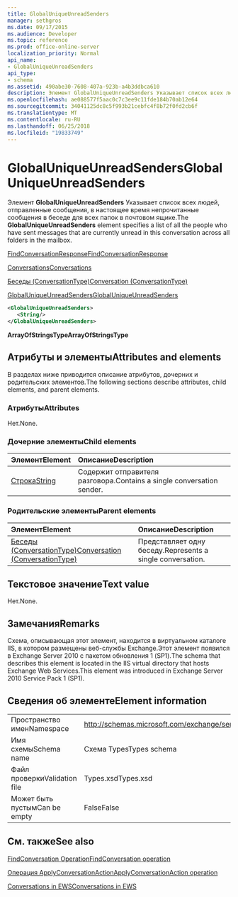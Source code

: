 ```yaml
---
title: GlobalUniqueUnreadSenders
manager: sethgros
ms.date: 09/17/2015
ms.audience: Developer
ms.topic: reference
ms.prod: office-online-server
localization_priority: Normal
api_name:
- GlobalUniqueUnreadSenders
api_type:
- schema
ms.assetid: 490abe30-7608-407a-923b-a4b3ddbca610
description: Элемент GlobalUniqueUnreadSenders Указывает список всех людей, отправленные сообщения, в настоящее время непрочитанные сообщения в беседе для всех папок в почтовом ящике.
ms.openlocfilehash: ae088577f5aac0c7c3ee9c11fde184b70ab12e64
ms.sourcegitcommit: 34041125dc8c5f993b21cebfc4f8b72f0fd2cb6f
ms.translationtype: MT
ms.contentlocale: ru-RU
ms.lasthandoff: 06/25/2018
ms.locfileid: "19833749"
---
```

# <a name="globaluniqueunreadsenders"></a><span data-ttu-id="7ebbd-103">GlobalUniqueUnreadSenders</span><span class="sxs-lookup"><span data-stu-id="7ebbd-103">GlobalUniqueUnreadSenders</span></span>

<span data-ttu-id="7ebbd-104">Элемент **GlobalUniqueUnreadSenders** Указывает список всех людей, отправленные сообщения, в настоящее время непрочитанные сообщения в беседе для всех папок в почтовом ящике.</span><span class="sxs-lookup"><span data-stu-id="7ebbd-104">The **GlobalUniqueUnreadSenders** element specifies a list of all the people who have sent messages that are currently unread in this conversation across all folders in the mailbox.</span></span> 
  
[<span data-ttu-id="7ebbd-105">FindConversationResponse</span><span class="sxs-lookup"><span data-stu-id="7ebbd-105">FindConversationResponse</span></span>](findconversationresponse.md)
  
[<span data-ttu-id="7ebbd-106">Conversations</span><span class="sxs-lookup"><span data-stu-id="7ebbd-106">Conversations</span></span>](conversations-ex15websvcsotherref.md)
  
[<span data-ttu-id="7ebbd-107">Беседы (ConversationType)</span><span class="sxs-lookup"><span data-stu-id="7ebbd-107">Conversation (ConversationType)</span></span>](conversation-conversationtype.md)
  
[<span data-ttu-id="7ebbd-108">GlobalUniqueUnreadSenders</span><span class="sxs-lookup"><span data-stu-id="7ebbd-108">GlobalUniqueUnreadSenders</span></span>](globaluniqueunreadsenders.md)
  
```XML
<GlobalUniqueUnreadSenders>
   <String/>
</GlobalUniqueUnreadSenders>
```

 <span data-ttu-id="7ebbd-109">**ArrayOfStringsType**</span><span class="sxs-lookup"><span data-stu-id="7ebbd-109">**ArrayOfStringsType**</span></span>
## <a name="attributes-and-elements"></a><span data-ttu-id="7ebbd-110">Атрибуты и элементы</span><span class="sxs-lookup"><span data-stu-id="7ebbd-110">Attributes and elements</span></span>

<span data-ttu-id="7ebbd-111">В разделах ниже приводится описание атрибутов, дочерних и родительских элементов.</span><span class="sxs-lookup"><span data-stu-id="7ebbd-111">The following sections describe attributes, child elements, and parent elements.</span></span>
  
### <a name="attributes"></a><span data-ttu-id="7ebbd-112">Атрибуты</span><span class="sxs-lookup"><span data-stu-id="7ebbd-112">Attributes</span></span>

<span data-ttu-id="7ebbd-113">Нет.</span><span class="sxs-lookup"><span data-stu-id="7ebbd-113">None.</span></span>
  
### <a name="child-elements"></a><span data-ttu-id="7ebbd-114">Дочерние элементы</span><span class="sxs-lookup"><span data-stu-id="7ebbd-114">Child elements</span></span>

|<span data-ttu-id="7ebbd-115">**Элемент**</span><span class="sxs-lookup"><span data-stu-id="7ebbd-115">**Element**</span></span>|<span data-ttu-id="7ebbd-116">**Описание**</span><span class="sxs-lookup"><span data-stu-id="7ebbd-116">**Description**</span></span>|
|:-----|:-----|
|[<span data-ttu-id="7ebbd-117">Строка</span><span class="sxs-lookup"><span data-stu-id="7ebbd-117">String</span></span>](string.md) <br/> |<span data-ttu-id="7ebbd-118">Содержит отправителя разговора.</span><span class="sxs-lookup"><span data-stu-id="7ebbd-118">Contains a single conversation sender.</span></span>  <br/> |
   
### <a name="parent-elements"></a><span data-ttu-id="7ebbd-119">Родительские элементы</span><span class="sxs-lookup"><span data-stu-id="7ebbd-119">Parent elements</span></span>

|<span data-ttu-id="7ebbd-120">**Элемент**</span><span class="sxs-lookup"><span data-stu-id="7ebbd-120">**Element**</span></span>|<span data-ttu-id="7ebbd-121">**Описание**</span><span class="sxs-lookup"><span data-stu-id="7ebbd-121">**Description**</span></span>|
|:-----|:-----|
|[<span data-ttu-id="7ebbd-122">Беседы (ConversationType)</span><span class="sxs-lookup"><span data-stu-id="7ebbd-122">Conversation (ConversationType)</span></span>](conversation-conversationtype.md) <br/> |<span data-ttu-id="7ebbd-123">Представляет одну беседу.</span><span class="sxs-lookup"><span data-stu-id="7ebbd-123">Represents a single conversation.</span></span>  <br/> |
   
## <a name="text-value"></a><span data-ttu-id="7ebbd-124">Текстовое значение</span><span class="sxs-lookup"><span data-stu-id="7ebbd-124">Text value</span></span>

<span data-ttu-id="7ebbd-125">Нет.</span><span class="sxs-lookup"><span data-stu-id="7ebbd-125">None.</span></span>
  
## <a name="remarks"></a><span data-ttu-id="7ebbd-126">Замечания</span><span class="sxs-lookup"><span data-stu-id="7ebbd-126">Remarks</span></span>

<span data-ttu-id="7ebbd-127">Схема, описывающая этот элемент, находится в виртуальном каталоге IIS, в котором размещены веб-службы Exchange.Этот элемент появился в Exchange Server 2010 с пакетом обновления 1 (SP1).</span><span class="sxs-lookup"><span data-stu-id="7ebbd-127">The schema that describes this element is located in the IIS virtual directory that hosts Exchange Web Services.This element was introduced in Exchange Server 2010 Service Pack 1 (SP1).</span></span>
  
## <a name="element-information"></a><span data-ttu-id="7ebbd-128">Сведения об элементе</span><span class="sxs-lookup"><span data-stu-id="7ebbd-128">Element information</span></span>

|||
|:-----|:-----|
|<span data-ttu-id="7ebbd-129">Пространство имен</span><span class="sxs-lookup"><span data-stu-id="7ebbd-129">Namespace</span></span>  <br/> |http://schemas.microsoft.com/exchange/services/2006/types  <br/> |
|<span data-ttu-id="7ebbd-130">Имя схемы</span><span class="sxs-lookup"><span data-stu-id="7ebbd-130">Schema name</span></span>  <br/> |<span data-ttu-id="7ebbd-131">Схема Types</span><span class="sxs-lookup"><span data-stu-id="7ebbd-131">Types schema</span></span>  <br/> |
|<span data-ttu-id="7ebbd-132">Файл проверки</span><span class="sxs-lookup"><span data-stu-id="7ebbd-132">Validation file</span></span>  <br/> |<span data-ttu-id="7ebbd-133">Types.xsd</span><span class="sxs-lookup"><span data-stu-id="7ebbd-133">Types.xsd</span></span>  <br/> |
|<span data-ttu-id="7ebbd-134">Может быть пустым</span><span class="sxs-lookup"><span data-stu-id="7ebbd-134">Can be empty</span></span>  <br/> |<span data-ttu-id="7ebbd-135">False</span><span class="sxs-lookup"><span data-stu-id="7ebbd-135">False</span></span>  <br/> |
   
## <a name="see-also"></a><span data-ttu-id="7ebbd-136">См. также</span><span class="sxs-lookup"><span data-stu-id="7ebbd-136">See also</span></span>



[<span data-ttu-id="7ebbd-137">FindConversation Operation</span><span class="sxs-lookup"><span data-stu-id="7ebbd-137">FindConversation operation</span></span>](findconversation-operation.md)
  
[<span data-ttu-id="7ebbd-138">Операция ApplyConversationAction</span><span class="sxs-lookup"><span data-stu-id="7ebbd-138">ApplyConversationAction operation</span></span>](applyconversationaction-operation.md)


[<span data-ttu-id="7ebbd-139">Conversations in EWS</span><span class="sxs-lookup"><span data-stu-id="7ebbd-139">Conversations in EWS</span></span>](http://msdn.microsoft.com/library/91e64629-db6c-4c94-9dcb-d386232e8467%28Office.15%29.aspx)

